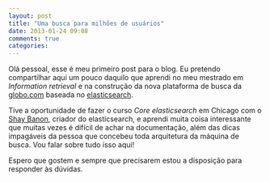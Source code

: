 ```yaml
---
layout: post
title: "Uma busca para milhões de usuários"
date: 2013-01-24 09:08
comments: true
categories:
---
```


Olá pessoal, esse é meu primeiro post para o blog. Eu pretendo compartilhar aqui
um pouco daquilo que aprendi no meu mestrado em *Information retrieval* e na
construção da nova plataforma de busca da <a href="http://www.globo.com" target="_blank">globo.com</a>
baseada no <a href="http://elasticsearch.org" target="_blank">elasticsearch</a>.

Tive a oportunidade de fazer o curso *Core elasticsearch* em Chicago com o
<a href="https://github.com/kimchy" target="_blank">Shay Banon</a>, criador do elasticsearch,
e aprendi muita coisa interessante que muitas vezes é difícil de achar na
documentação, além das dicas impagáveis da pessoa que concebeu toda arquitetura
da máquina de busca. Vou falar sobre tudo isso aqui!

Espero que gostem e sempre que precisarem estou a disposição para responder às
dúvidas.
